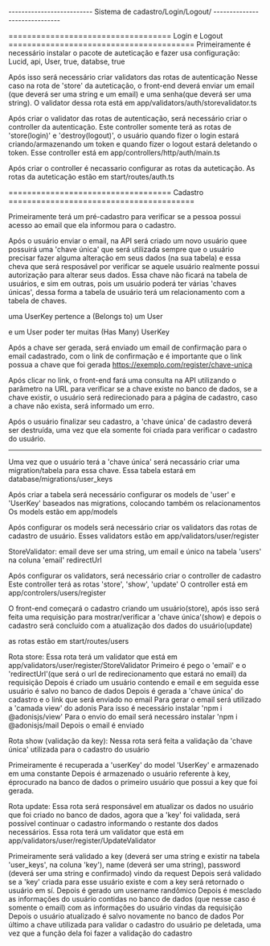 -------------------------- Sistema de cadastro/Login/Logout/ ------------------------------

=================================== Login e Logout ========================================
Primeiramente é necessário instalar o pacote de auteticação e fazer usa configuração:
Lucid, api, User, true, databse, true

Após isso será necessário criar validators das rotas de autenticação
Nesse caso na rota de 'store' da auteticação, o front-end deverá enviar um email (que deverá ser uma string e um email) e uma senha(que deverá ser uma string).
O validator dessa rota está em app/validators/auth/storevalidator.ts

Após criar o validator das rotas de autenticação, será necessário criar o controller da autenticação.
Este controller somente terá as rotas de 'store(login)' e 'destroy(logout)', o usuário quando fizer o login estará criando/armazenando um token e quando fizer o logout estará deletando o token.
Esse controller está em app/controllers/http/auth/main.ts

Após criar o controller é necassario configurar as rotas da auteticação.
As rotas da auteticação estão em start/routes/auth.ts


=================================== Cadastro ========================================

Primeiramente terá um pré-cadastro para verificar se a pessoa possui acesso ao email que ela informou para o cadastro.

Após o usuário enviar o email, na API será criado um novo usuário quee possuirá uma 'chave única' que será utilizada sempre que o usuário precisar fazer alguma alteração em seus dados (na sua tabela) e essa cheva que será resposável por verificar se aquele usuário realmente possui autorização para alterar seus dados. Essa chave não ficará na tabela de usuários, e sim em outras, pois um usuário poderá ter várias 'chaves únicas', dessa forma a tabela de usuário terá um relacionamento com a tabela de chaves.

uma UserKey pertence a (Belongs to) um User

e um User poder ter muitas (Has Many) UserKey

Após a chave ser gerada, será enviado um email de confirmação para o email cadastrado, com o link de confirmação e é importante que o link possua a chave que foi gerada
 https://exemplo.com/register/chave-unica

Após clicar no link, o front-end fará uma consulta na API utilizando o parâmetro na URL para verificar se a chave existe no banco de dados, se a chave existir, o usuário será redirecionado para a página de cadastro, caso a chave não exista, será informado um erro.

Após o usuário finalizar seu cadastro, a 'chave única' de cadastro deverá ser destruída, uma vez que ela somente foi criada para verificar o cadastro do usuário.

-------------------------------------------------------------------------------------------
Uma vez que o usuário terá a 'chave única' será necassário criar uma migration/tabela para essa chave.
Essa tabela estará em database/migrations/user_keys

Após criar a tabela será necessário configurar os models de 'user' e 'UserKey' baseados nas migrations, colocando também os relacionamentos
Os models estão em app/models

Após configurar os models será necessário criar os validators das rotas de cadastro de usuário.
Esses validators estão em app/validators/user/register

StoreValidator:
email deve ser uma string, um email e único na tabela 'users' na coluna 'email'
redirectUrl





Após configurar os validators, será necessário criar o controller de cadastro
Este controller terá as rotas 'store', 'show', 'update'
O controller está em app/controlers/users/register

O front-end começará o cadastro criando um usuário(store), após isso será feita uma requisição para mostrar/verificar a 'chave única'(show) e depois o cadastro será concluído com a atualização dos dados do usuário(update)

as rotas estão em start/routes/users

Rota store:
Essa rota terá um validator que está em app/validators/user/register/StoreValidator
Primeiro é pego o 'email' e o 'redirectUrl'(que será o url de redirecionamento que estará no email) da requisição
Depois é criado um usuário contendo e email e em seguida esse usuário é salvo no banco de dados
Depois é gerada a 'chave única' do cadastro e o link que será enviado no email
Para gerar o email será utilizado a 'camada view' do adonis
Para isso é necessário instalar 'npm i @adonisjs/view'
Para o envio do email será necessáro instalar 'npm i @adonisjs/mail
Depois o email é enviado

Rota show (validação da key):
Nessa rota será feita a validação da 'chave única' utilizada para o cadastro do usuário

Primeiramente é recuperada a 'userKey' do model 'UserKey' e armazenado em uma constante
Depois é armazenado o usuário referente à key, éprocurado na banco de dados o primeiro usuário que possui a key que foi gerada.

Rota update:
Essa rota será responsável em atualizar os dados no usuário que foi criado no banco de dados, agora que a 'key' foi validada, será possível continuar o cadastro informando o restante dos dados necessários.
Essa rota terá um validator que está em app/validators/user/register/UpdateValidator

Primeiramente será validado a key (deverá ser uma string e existir na tabela 'user_keys', na coluna 'key'), name (deverá ser uma string), password (deverá ser uma string e confirmado) vindo da request 
Depois será validado se a 'key' criada para esse usuário existe e com a key será retornado o usuário em sí.
Depois é gerado um username randômico
Depois é mesclado as informações do usuário contidas no banco de dados (que nesse caso é somente o email) com as informações do usuário vindas da requisição
Depois o usuário atualizado é salvo novamente no banco de dados
Por último a chave utilizada para validar o cadastro do usuário pe deletada, uma vez que a função dela foi fazer a validação do cadastro





